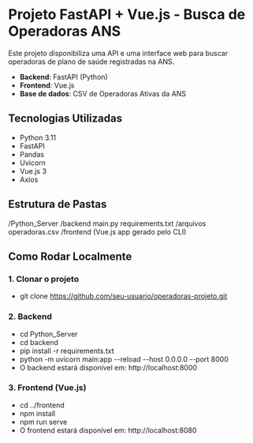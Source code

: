 # Projeto FastAPI + Vue.js - Busca de Operadoras ANS

Este projeto disponibiliza uma API e uma interface web para buscar operadoras de plano de saúde registradas na ANS.

- **Backend**: FastAPI (Python)
- **Frontend**: Vue.js
- **Base de dados**: CSV de Operadoras Ativas da ANS

## Tecnologias Utilizadas

- Python 3.11
- FastAPI
- Pandas
- Uvicorn
- Vue.js 3
- Axios

## Estrutura de Pastas

/Python_Server /backend main.py requirements.txt /arquivos operadoras.csv /frontend (Vue.js app gerado pelo CLI)

## Como Rodar Localmente

### 1. Clonar o projeto

- git clone https://github.com/seu-usuario/operadoras-projeto.git
### 2. Backend
- cd Python_Server
- cd backend
- pip install -r requirements.txt
- python -m uvicorn main:app --reload --host 0.0.0.0 --port 8000
- O backend estará disponível em: http://localhost:8000

### 3. Frontend (Vue.js)
- cd ../frontend
- npm install
- npm run serve
- O frontend estará disponível em: http://localhost:8080

